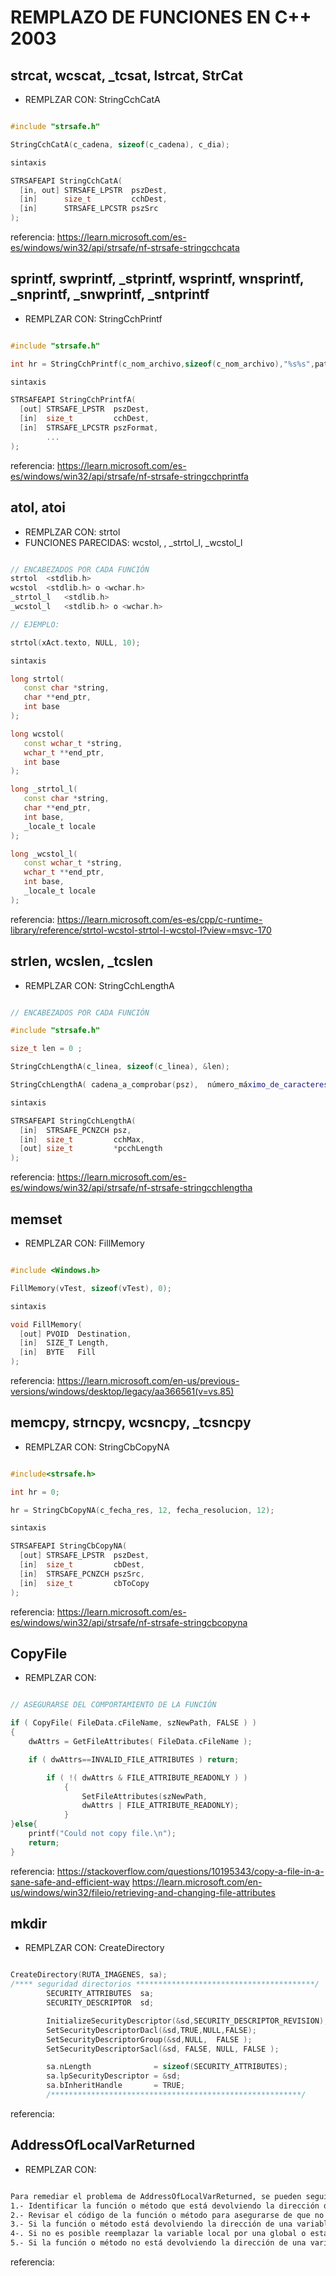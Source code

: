 

# REMPLAZO DE FUNCIONES EN C++ 2003

## strcat, wcscat, _tcsat, lstrcat, StrCat 

* REMPLZAR CON: StringCchCatA

```C++

#include "strsafe.h" 

StringCchCatA(c_cadena, sizeof(c_cadena), c_dia);

sintaxis 

STRSAFEAPI StringCchCatA(
  [in, out] STRSAFE_LPSTR  pszDest,
  [in]      size_t         cchDest,
  [in]      STRSAFE_LPCSTR pszSrc
);

```
referencia: https://learn.microsoft.com/es-es/windows/win32/api/strsafe/nf-strsafe-stringcchcata

## sprintf, swprintf, _stprintf, wsprintf, wnsprintf, _snprintf, _snwprintf, _sntprintf

* REMPLZAR CON: StringCchPrintf

```C++

#include "strsafe.h" 

int hr = StringCchPrintf(c_nom_archivo,sizeof(c_nom_archivo),"%s%s",path_imgs, s_nom_imagen_otro);

sintaxis 

STRSAFEAPI StringCchPrintfA(
  [out] STRSAFE_LPSTR  pszDest,
  [in]  size_t         cchDest,
  [in]  STRSAFE_LPCSTR pszFormat,
        ...            
);

```
referencia: https://learn.microsoft.com/es-es/windows/win32/api/strsafe/nf-strsafe-stringcchprintfa

## atol, atoi 

* REMPLZAR CON: strtol
* FUNCIONES PARECIDAS: wcstol, , _strtol_l, _wcstol_l

```C++

// ENCABEZADOS POR CADA FUNCIÓN
strtol 	<stdlib.h>
wcstol 	<stdlib.h> o <wchar.h>
_strtol_l 	<stdlib.h>
_wcstol_l 	<stdlib.h> o <wchar.h>

// EJEMPLO:

strtol(xAct.texto, NULL, 10);

sintaxis 

long strtol(
   const char *string,
   char **end_ptr,
   int base
);

long wcstol(
   const wchar_t *string,
   wchar_t **end_ptr,
   int base
);

long _strtol_l(
   const char *string,
   char **end_ptr,
   int base,
   _locale_t locale
);

long _wcstol_l(
   const wchar_t *string,
   wchar_t **end_ptr,
   int base,
   _locale_t locale
);

```
referencia: https://learn.microsoft.com/es-es/cpp/c-runtime-library/reference/strtol-wcstol-strtol-l-wcstol-l?view=msvc-170

## strlen, wcslen, _tcslen

* REMPLZAR CON: StringCchLengthA

```C++

// ENCABEZADOS POR CADA FUNCIÓN

#include "strsafe.h"

size_t len = 0 ;

StringCchLengthA(c_linea, sizeof(c_linea), &len);

StringCchLengthA( cadena_a_comprobar(psz),  número_máximo_de_caracteres_permitidos_en_(psz),  El_número_de_caracteres_en_psz_sin_incluir_el_carácter_nulo );

sintaxis 

STRSAFEAPI StringCchLengthA(
  [in]  STRSAFE_PCNZCH psz,
  [in]  size_t         cchMax,
  [out] size_t         *pcchLength
);

```
referencia: https://learn.microsoft.com/es-es/windows/win32/api/strsafe/nf-strsafe-stringcchlengtha


## memset

* REMPLZAR CON: FillMemory

```C++

#include <Windows.h>	

FillMemory(vTest, sizeof(vTest), 0);

sintaxis 

void FillMemory(
  [out] PVOID  Destination,
  [in]  SIZE_T Length,
  [in]  BYTE   Fill
);

```
referencia: https://learn.microsoft.com/en-us/previous-versions/windows/desktop/legacy/aa366561(v=vs.85)

## memcpy, strncpy, wcsncpy, _tcsncpy

* REMPLZAR CON: StringCbCopyNA

```C++

#include<strsafe.h>  

int hr = 0;			

hr = StringCbCopyNA(c_fecha_res, 12, fecha_resolucion, 12);  

sintaxis 

STRSAFEAPI StringCbCopyNA(
  [out] STRSAFE_LPSTR  pszDest,
  [in]  size_t         cbDest,
  [in]  STRSAFE_PCNZCH pszSrc,
  [in]  size_t         cbToCopy
);

```
referencia: https://learn.microsoft.com/es-es/windows/win32/api/strsafe/nf-strsafe-stringcbcopyna

## CopyFile

* REMPLZAR CON: 

```C++

// ASEGURARSE DEL COMPORTAMIENTO DE LA FUNCIÓN

if ( CopyFile( FileData.cFileName, szNewPath, FALSE ) )
{   
    dwAttrs = GetFileAttributes( FileData.cFileName ); 

    if ( dwAttrs==INVALID_FILE_ATTRIBUTES ) return; 

        if ( !( dwAttrs & FILE_ATTRIBUTE_READONLY ) ) 
            {   
                SetFileAttributes(szNewPath, 
                dwAttrs | FILE_ATTRIBUTE_READONLY); 
            } 
}else{ 
    printf("Could not copy file.\n"); 
    return;
} 

```
referencia: 
https://stackoverflow.com/questions/10195343/copy-a-file-in-a-sane-safe-and-efficient-way
https://learn.microsoft.com/en-us/windows/win32/fileio/retrieving-and-changing-file-attributes


## mkdir

* REMPLZAR CON: CreateDirectory

```C++

CreateDirectory(RUTA_IMAGENES, sa);
/**** seguridad directorios ****************************************/
        SECURITY_ATTRIBUTES  sa;
        SECURITY_DESCRIPTOR  sd;

        InitializeSecurityDescriptor(&sd,SECURITY_DESCRIPTOR_REVISION);
        SetSecurityDescriptorDacl(&sd,TRUE,NULL,FALSE);
        SetSecurityDescriptorGroup(&sd,NULL,  FALSE ); 
        SetSecurityDescriptorSacl(&sd, FALSE, NULL, FALSE );

        sa.nLength              = sizeof(SECURITY_ATTRIBUTES);
        sa.lpSecurityDescriptor = &sd;
        sa.bInheritHandle       = TRUE;
        /********************************************************/

```
referencia: 

## AddressOfLocalVarReturned

* REMPLZAR CON: 

```BASH

Para remediar el problema de AddressOfLocalVarReturned, se pueden seguir los siguientes pasos:
1.- Identificar la función o método que está devolviendo la dirección de una variable local.
2.- Revisar el código de la función o método para asegurarse de que no está devolviendo la dirección de una variable local.
3.- Si la función o método está devolviendo la dirección de una variable local, reemplazarla por una variable global o estática para evitar que se libere de la memoria cuando finaliza la función o método.
4-. Si no es posible reemplazar la variable local por una global o estática, utilizar una variable dinámica que se libere de la memoria cuando se termine de utilizar.
5.- Si la función o método no está devolviendo la dirección de una variable local, buscar la fuente del problema y corregirla.											

```
referencia: 

 